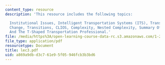 ```yaml
---
content_type: resource
description: 'This resource includes the following topics:

  Institutional Issues, Intelligent Transportation Systems (ITS), Transportation And
  Change, Transitions, CLIOS, Complexity, Nested Complexity, Summary Of Transitions,
  And The T-Shaped Transportation Professional.'
file: /media/https%3A/open-learning-course-data-rc.s3.amazonaws.com/1-212j-an-introduction-to-intelligent-transportation-systems-spring-2005/a869a9dbd3c761e95f05946fcb3b3bd6_lec3.pdf
file_type: application/pdf
resourcetype: Document
title: lec3.pdf
uid: a869a9db-d3c7-61e9-5f05-946fcb3b3bd6
---
```

